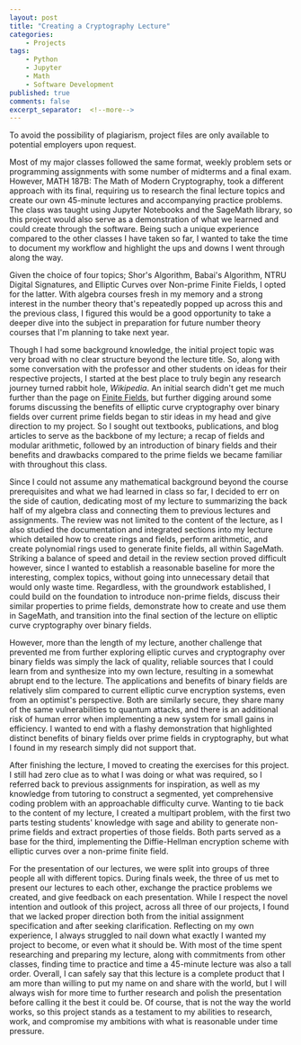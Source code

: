 ```yaml
---
layout: post
title: "Creating a Cryptography Lecture"
categories:
    - Projects
tags:
    - Python
    - Jupyter
    - Math
    - Software Development
published: true
comments: false
excerpt_separator:  <!--more-->
---
```


<p class="message">To avoid the possibility of plagiarism, project files are only available to potential employers upon request.</p>

Most of my major classes followed the same format, weekly problem sets or programming assignments with some number of midterms and a final exam. However, MATH 187B: The Math of Modern Cryptography, took a different approach with its final, requiring us to research the final lecture topics and create our own 45-minute lectures and accompanying practice problems. The class was taught using Jupyter Notebooks and the SageMath library, so this project would also serve as a demonstration of what we learned and could create through the software. Being such a unique experience compared to the other classes I have taken so far, I wanted to take the time to document my workflow and highlight the ups and downs I went through along the way.
<!--more-->

Given the choice of four topics; Shor's Algorithm, Babai's Algorithm, NTRU Digital Signatures, and Elliptic Curves over Non-prime Finite Fields, I opted for the latter. With algebra courses fresh in my memory and a strong interest in the number theory that's repeatedly popped up across this and the previous class, I figured this would be a good opportunity to take a deeper dive into the subject in preparation for future number theory courses that I'm planning to take next year.

Though I had some background knowledge, the initial project topic was very broad with no clear structure beyond the lecture title. So, along with some conversation with the professor and other students on ideas for their respective projects, I started at the best place to truly begin any research journey turned rabbit hole, *Wikipedia*. An initial search didn't get me much further than the page on [Finite Fields](https://en.wikipedia.org/wiki/Finite_field), but further digging around some forums discussing the benefits of elliptic curve cryptography over binary fields over current prime fields began to stir ideas in my head and give direction to my project. So I sought out textbooks, publications, and blog articles to serve as the backbone of my lecture; a recap of fields and modular arithmetic, followed by an introduction of binary fields and their benefits and drawbacks compared to the prime fields we became familiar with throughout this class.

Since I could not assume any mathematical background beyond the course prerequisites and what we had learned in class so far, I decided to err on the side of caution, dedicating most of my lecture to summarizing the back half of my algebra class and connecting them to previous lectures and assignments. The review was not limited to the content of the lecture, as I also studied the documentation and integrated sections into my lecture which detailed how to create rings and fields, perform arithmetic, and create polynomial rings used to generate finite fields, all within SageMath. Striking a balance of speed and detail in the review section proved difficult however, since I wanted to establish a reasonable baseline for more the interesting, complex topics, without going into unnecessary detail that would only waste time. Regardless, with the groundwork established, I could build on the foundation to introduce non-prime fields, discuss their similar properties to prime fields, demonstrate how to create and use them in SageMath, and transition into the final section of the lecture on elliptic curve cryptography over binary fields. 

However, more than the length of my lecture, another challenge that prevented me from further exploring elliptic curves and cryptography over binary fields was simply the lack of quality, reliable sources that I could learn from and synthesize into my own lecture, resulting in a somewhat abrupt end to the lecture. The applications and benefits of binary fields are relatively slim compared to current elliptic curve encryption systems, even from an optimist's perspective. Both are similarly secure, they share many of the same vulnerabilities to quantum attacks, and there is an additional risk of human error when implementing a new system for small gains in efficiency. I wanted to end with a flashy demonstration that highlighted distinct benefits of binary fields over prime fields in cryptography, but what I found in my research simply did not support that.

After finishing the lecture, I moved to creating the exercises for this project. I still had zero clue as to what I was doing or what was required, so I referred back to previous assignments for inspiration, as well as my knowledge from tutoring to construct a segmented, yet comprehensive coding problem with an approachable difficulty curve. Wanting to tie back to the content of my lecture, I created a multipart problem, with the first two parts testing students' knowledge with sage and ability to generate non-prime fields and extract properties of those fields. Both parts served as a base for the third, implementing the Diffie-Hellman encryption scheme with elliptic curves over a non-prime finite field. 

For the presentation of our lectures, we were split into groups of three people all with different topics. During finals week, the three of us met to present our lectures to each other, exchange the practice problems we created, and give feedback on each presentation. While I respect the novel intention and outlook of this project, across all three of our projects, I found that we lacked proper direction both from the initial assignment specification and after seeking clarification. Reflecting on my own experience, I always struggled to nail down what exactly I wanted my project to become, or even what it should be. With most of the time spent researching and preparing my lecture, along with commitments from other classes, finding time to practice and time a 45-minute lecture was also a tall order. Overall, I can safely say that this lecture is a complete product that I am more than willing to put my name on and share with the world, but I will always wish for more time to further research and polish the presentation before calling it the best it could be. Of course, that is not the way the world works, so this project stands as a testament to my abilities to research, work, and compromise my ambitions with what is reasonable under time pressure.
